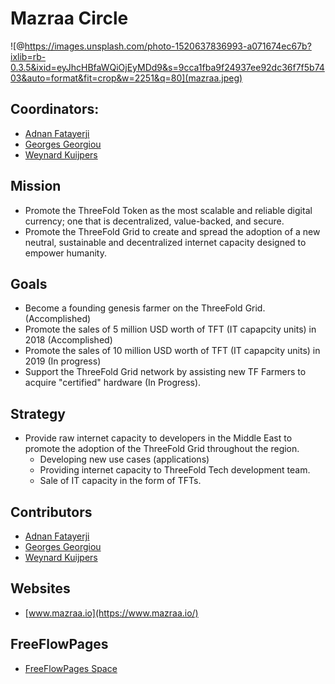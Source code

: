 # Mazraa Circle

![@https://images.unsplash.com/photo-1520637836993-a071674ec67b?ixlib=rb-0.3.5&ixid=eyJhcHBfaWQiOjEyMDd9&s=9cca1fba9f24937ee92dc36f7f5b7403&auto=format&fit=crop&w=2251&q=80](mazraa.jpeg)


## Coordinators:

   - [Adnan Fatayerji](Adnan_Fatayerji.md)
   - [Georges Georgiou](Georges_Georgiou.md)
   - [Weynard Kuijpers](Weynand_Kuijpers.md)


## Mission

- Promote the ThreeFold Token as the most scalable and reliable digital currency; one that is decentralized, value-backed, and secure.
- Promote the ThreeFold Grid to create and spread the adoption of a new neutral, sustainable and decentralized internet capacity designed to empower humanity.

## Goals

- Become a founding genesis farmer on the ThreeFold Grid. (Accomplished)
- Promote the sales of 5 million USD worth of TFT (IT capapcity units) in 2018 (Accomplished)
- Promote the sales of 10 million USD worth of TFT (IT capapcity units) in 2019 (In progress)
- Support the ThreeFold Grid network by assisting new TF Farmers to acquire "certified" hardware (In Progress).

## Strategy

- Provide raw internet capacity to developers in the Middle East to promote the adoption of the ThreeFold Grid throughout the region.
   - Developing new use cases (applications)
   - Providing internet capacity to ThreeFold Tech development team.
   - Sale of IT capacity in the form of TFTs.

  
## Contributors

   - [Adnan Fatayerji](Adnan_Fatayerji.md)
   - [Georges Georgiou](Georges_Georgiou.md)
   - [Weynard Kuijpers](Weynand_Kuijpers.md)

## Websites

- [www.mazraa.io](https://www.mazraa.io/)

## FreeFlowPages

- [FreeFlowPages Space](https://freeflowpages.com/s/mazraa/)

